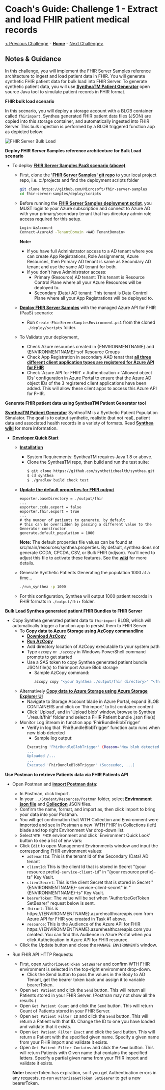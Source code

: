 # Coach's Guide: Challenge 1 - Extract and load FHIR patient medical records

[< Previous Challenge](./Solution00.md) - **[Home](./readme.md)** - [Next Challenge>](./Solution02.md)

## Notes & Guidance

In this challenge, you will implement the FHIR Server Samples reference architecture to ingest and load patient data in FHIR.  You will generate synthetic FHIR patient data for bulk load into FHIR Server.  To generate synthetic patient data, you will use **[SyntheaTM Patient Generator](https://github.com/synthetichealth/synthea#syntheatm-patient-generator)** open source Java tool to simulate patient records in FHIR format.  

**FHIR bulk load scenario**

In this scenario, you will deploy a storage account with a BLOB container called `fhirimport`.  Synthea generated FHIR patient data files (JSON) are copied into this storage container, and automatically ingested into FHIR Server.  This bulk ingestion is performed by a BLOB triggered function app as depicted below:

![FHIR Server Bulk Load](../images/fhir-serverless-bulk-load.jpg)

**Deploy FHIR Server Samples reference architecture for Bulk Load scenario**
- To deploy **[FHIR Server Samples PaaS scenario (above)](https://github.com/microsoft/fhir-server-samples)**:
    - First, clone the **['FHIR Server Samples' git repo](https://github.com/microsoft/fhir-server-samples)** to your local project repo, i.e. c:/projects and find the deployment scripts folder
        ```bash
        git clone https://github.com/Microsoft/fhir-server-samples
        cd fhir-server-samples/deploy/scripts
        ```
    - Before running the **[FHIR Server Samples deployment script](https://github.com/microsoft/fhir-server-samples/blob/master/deploy/scripts/Create-FhirServerSamplesEnvironment.ps1)**, you MUST login to your Azure subscription and connect to Azure AD with your primary/secondary tenant that has directory admin role access required for this setup.
        ```bash
        Login-AzAccount
        Connect-AzureAd -TenantDomain <AAD TenantDomain>
        ```

        **Note:**
        - If you have full Administrator access to a AD tenant where you can create App Registrations, Role Assignments, Azure Resources, then Primary AD tenant is same as Secondary AD tenant and use the same AD tenant for both.
        - If you don't have Administrator access:
            - Primary (Resource) AD tenant: This tenant is Resource Control Plane where all your Azure Resources will be deployed to.
            - Secondary (Data) AD tenant: This tenant is Data Control Plane where all your App Registrations will be deployed to.
            
    - **[Deploy FHIR Server Samples](https://github.com/microsoft/fhir-server-samples#deployment)** with the managed Azure API for FHIR (PaaS) scenario:
        - Run `Create-FhirServerSamplesEnvironment.ps1` from the cloned `./deploy/scripts` folder.
    - To Validate your deployment, 
        - Check Azure resources created in {ENVIRONMENTNAME} and {ENVIRONMENTNAME}-sof Resource Groups
        - Check App Registration in secondary AAD tenat that **[all three different client application types are registered for Azure API for FHIR](https://docs.microsoft.com/en-us/azure/healthcare-apis/fhir-app-registration)**
        - Check 'Azure API for FHIR' > Authentication > 'Allowed object IDs' configuration in Azure Portal to ensure that the Azure AD object IDs of the 3 registered client applications have been added. This will allow these client apps to access this Azure API for FHIR.


**Generate FHIR patient data using SyntheaTM Patient Generator tool**

**[SyntheaTM Patient Generator](https://github.com/synthetichealth/synthea#syntheatm-patient-generator)**
SyntheaTM is a Synthetic Patient Population Simulator. The goal is to output synthetic, realistic (but not real), patient data and associated health records in a variety of formats.  Read **[Synthea wiki](https://github.com/synthetichealth/synthea/wiki)** for more information.
- **[Developer Quick Start](https://github.com/synthetichealth/synthea#developer-quick-start)**
    - **[Installation](https://github.com/synthetichealth/synthea#installation)**
        - System Requirements: SyntheaTM requires Java 1.8 or above.
        - Clone the SyntheaTM repo, then build and run the test suite:
            ```bash
            $ git clone https://github.com/synthetichealth/synthea.git
            $ cd synthea
            $ ./gradlew build check test
            ```
    - **[Update the default properties for FHIR output](https://github.com/synthetichealth/synthea#changing-the-default-properties)**
        ```properties
        exporter.baseDirectory = ./output/fhir
        ...
        exporter.ccda.export = false
        exporter.fhir.export = true
        ...
        # the number of patients to generate, by default
        # this can be overridden by passing a different value to the Generator constructor
        generate.default_population = 1000
        ```
        
        **Note:** The default properties file values can be found at src/main/resources/synthea.properties. By default, synthea does not generate CCDA, CPCDA, CSV, or Bulk FHIR (ndjson). You'll need to adjust this file to activate these features. See the **[wiki](https://github.com/synthetichealth/synthea/wiki)** for more details.
    - Generate Synthetic Patients
        Generating the population 1000 at a time...
        ```bash
        ./run_synthea -p 1000
        ```
    - For this configuration, Synthea will output 1000 patient records in FHIR formats in `./output/fhir` folder.

**Bulk Load Synthea generated patient FHIR Bundles to FHIR Server**
- Copy Synthea generated patient data to `fhirimport` BLOB, which will automatically trigger a function app to persist them to FHIR Server 
    - To **[Copy data to Azure Storage using AzCopy commandline](https://docs.microsoft.com/en-us/azure/storage/common/storage-use-azcopy-v10)**
        - **[Download AzCopy](https://docs.microsoft.com/en-us/azure/storage/common/storage-use-azcopy-v10#download-azcopy)**
        - **[Run AzCopy](https://docs.microsoft.com/en-us/azure/storage/common/storage-use-azcopy-v10#run-azcopy)**
        - Add directory location of AzCopy executable to your system path
        - Type `azcopy` or `./azcopy` in Windows PowerShell command prompts to get started
        - Use a SAS token to copy Synthea generated patient bundle JSON file(s) to fhirimport Azure Blob storage
            - Sample AzCopy command:
               ```bash
               azcopy copy "<your Synthea ./output/fhir directory>" "<fhirimport blob container URL appended with SAS token>"
               ```
    - Alternatively **[Copy data to Azure Storage using Azure Storage Explorer UI](https://docs.microsoft.com/en-us/azure/storage/blobs/storage-quickstart-blobs-storage-explorer#upload-blobs-to-the-container)**
        - Navigate to Storage Account blade in Azure Portal, expand BLOB CONTAINERS and click on 'fhirimport' to list container content
        - Click 'Upload', and in 'Upload blob' window, browse to Synthea './result/fhir' folder and select a FHIR Patient bundle .json file(s)
    - Monitor Log Stream in function app 'FhirBundleBlobTrigger'
        - Verify in log that 'FhirBundleBlobTrigger' function auto runs when new blob detected
            - Sample log output:
            ```bash
            Executing 'FhirBundleBlobTrigger' (Reason='New blob detected...)...
            ...
            Uploaded /...
            ...
            Executed 'FhirBundleBlobTrigger' (Succeeded, ...)
            ```
**Use Postman to retrieve Patients data via FHIR Patients API**
- Open Postman and **[import Postman data](https://learning.postman.com/docs/getting-started/importing-and-exporting-data/)**: 
    - In Postman, click Import.
    - In your `../Student/Resources/Postman` folder, select **[Environment json file](../Student/Resources/Postman/WTHFHIR.postman_environment)** and **[Collection](../Student/Resources/Postman/WTHFHIR.postman_collection.json)** JSON files.
    - Confirm the name, format, and import as, then click Import to bring your data into your Postman.
    - You will get confirmation that WTH Collection and Environment were imported and see in Postman a new 'WTH FHIR' in Collections (left) blade and top right Environment Var drop-down list.
   - Select `WTH FHIR` environment and click 'Environment Quick Look' button to see a list of env vars: 
    - Click `Edit` to open Management Environments window and input the corresponding FHIR environment values:
        - `adtenantId`: This is the tenant Id of the Secondary (Data) AD tenant
        - `clientId`: This is the client Id that is stored in Secret "{your resource prefix}-`service-client-id`" in "{your resource prefix}-ts" Key Vault.
        - `clientSecret`: This is the client Secret that is stored in Secret "{ENVIRONMENTNAME}- service-client-secret" in "{ENVIRONMENTNAME}-ts" Key Vault.
        - `bearerToken`: The value will be set when "AuthorizeGetToken SetBearer" request below is sent.
        - `fhirurl`: This is https://{ENVIRONMENTNAME}.azurehealthcareapis.com from Azure API for FHIR you created in Task #1 above.
        - `resource`: This is the Audience of the Azure API for FHIR https://{ENVIRONMENTNAME}.azurehealthcareapis.com you created. You can find this Audience in Azure Portal when you click Authetication in Azure API for FHIR resource.
    - Click the Update button and close the `MANAGE ENVIRONMENTS` window.
- Run FHIR API HTTP Requests:
    - First, open `AuthorizeGetToken SetBearer` and confirm WTH FHIR environment is selected in the top-right environment drop-down. 
        - Click the Send button to pass the values in the Body to AD Tenant, get the bearer token back and assign it to variable bearerToken.
    - Open `Get Patient` and click the `Send` button. This will return all Patients stored in your FHIR Server. (Postman may not show all the results.)
    - Open `Get Patient Count` and click the `Send` button.  This will return Count of Patients stored in your FHIR Server.  
    - Open `Get Patient Filter ID` and click the `Send` button.  This will return a Patient with that ID. Change the ID to one you have loaded and validate that it exists.
    - Open `Get Patient Filter Exact` and click the `Send` button.  This will return a Patient with the specified given name. Specify a given name from your FHIR import and validate it exists.
    - Open `Get Patient Filter Contains` and click the `Send` button.  This will return Patients with Given name that contains the specified letters. Specify a partial given name from your FHIR import and validate it exists.
    
    **Note:** bearerToken has expiration, so if you get Authentication errors in any requests, re-run `AuthorizeGetToken SetBearer` to get a new bearerToken.



